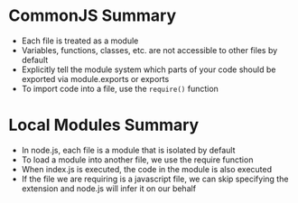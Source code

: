 # CommonJS Summary
* Each file is treated as a module
* Variables, functions, classes, etc. are not accessible to other files by default
* Explicitly tell the module system which parts of your code should be exported via
module.exports or exports
* To import code into a file, use the `require()` function


# Local Modules Summary
 * In node.js, each file is a module that is isolated by default
* To load a module into another file, we use the require function
* When index.js is executed, the code in the module is also executed
* If the file we are requiring is a javascript file, we can skip specifying the extension
and node.js will infer it on our behalf
